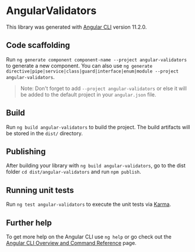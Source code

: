 # AngularValidators

This library was generated with [Angular CLI](https://github.com/angular/angular-cli) version 11.2.0.

## Code scaffolding

Run `ng generate component component-name --project angular-validators` to generate a new component. You can also use `ng generate directive|pipe|service|class|guard|interface|enum|module --project angular-validators`.
> Note: Don't forget to add `--project angular-validators` or else it will be added to the default project in your `angular.json` file. 

## Build

Run `ng build angular-validators` to build the project. The build artifacts will be stored in the `dist/` directory.

## Publishing

After building your library with `ng build angular-validators`, go to the dist folder `cd dist/angular-validators` and run `npm publish`.

## Running unit tests

Run `ng test angular-validators` to execute the unit tests via [Karma](https://karma-runner.github.io).

## Further help

To get more help on the Angular CLI use `ng help` or go check out the [Angular CLI Overview and Command Reference](https://angular.io/cli) page.
